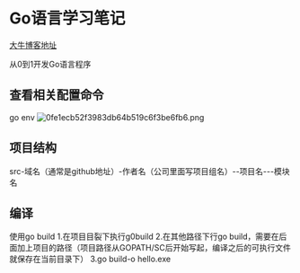 # Go语言学习笔记

[大牛博客地址](https://www.liwenzhou.com)

从0到1开发Go语言程序


## 查看相关配置命令
go env
![0fe1ecb52f3983db64b519c6f3be6fb6.png](en-resource://database/5998:1)

## 项目结构
src-域名（通常是github地址）-作者名（公司里面写项目组名）--项目名---模块名

## 编译
使用go build
1.在项目目裂下执行g0build
2.在其他路径下行go build，需要在后面加上项目的路径（项目路径从GOPATH/SC后开始写起，编译之后的可执行文件就保存在当前目录下）
3.go build-o hello.exe